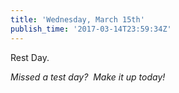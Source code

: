 ```yaml
---
title: 'Wednesday, March 15th'
publish_time: '2017-03-14T23:59:34Z'
---
```


Rest Day.

*Missed a test day?  Make it up today!*

 
